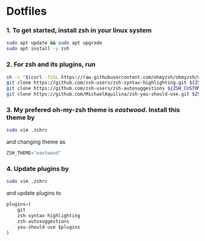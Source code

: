 # Dotfiles

### 1. To get started, install zsh in your linux system

```bash
sudo apt update && sudo apt upgrade
sudo apt install -y zsh
```

### 2. For zsh and its plugins, run

```bash
sh -c "$(curl -fsSL https://raw.githubusercontent.com/ohmyzsh/ohmyzsh/master/tools/install.sh)" &
git clone https://github.com/zsh-users/zsh-syntax-highlighting.git ${ZSH_CUSTOM:-~/.oh-my-zsh/custom}/plugins/zsh-syntax-highlighting &
git clone https://github.com/zsh-users/zsh-autosuggestions ${ZSH_CUSTOM:-~/.oh-my-zsh/custom}/plugins/zsh-autosuggestions &
git clone https://github.com/MichaelAquilina/zsh-you-should-use.git $ZSH_CUSTOM/plugins/you-should-use

```

### 3. My prefered oh-my-zsh theme is *eastwood*. Install this theme by

```bash
sudo vim .zshrc
```
and changing theme as 

```python
ZSH_THEME="eastwood"
```

### 4. Update plugins by 
```bash
sudo vim .zshrc
```

and update plugins to 

```python
plugins=(
	git 
	zsh-syntax-highlighting
	zsh-autosuggestions
	you-should-use $plugins
)
```

